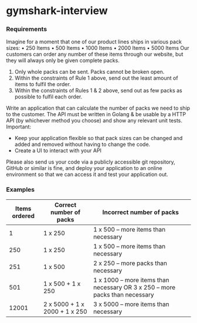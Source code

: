 # gymshark-interview

### Requirements 

Imagine for a moment that one of our product lines ships in various pack sizes:
• 250 Items
• 500 Items
• 1000 Items
• 2000 Items
• 5000 Items
Our customers can order any number of these items through our website, but they will always only
be given complete packs.
1. Only whole packs can be sent. Packs cannot be broken open.
2. Within the constraints of Rule 1 above, send out the least amount of items to fulfil the order.
3. Within the constraints of Rules 1 & 2 above, send out as few packs as possible to fulfil each
order.

Write an application that can calculate the number of packs we need to ship to the customer.
The API must be written in Golang & be usable by a HTTP API (by whichever method you
choose) and show any relevant unit tests.
Important:
- Keep your application flexible so that pack sizes can be changed and added and removed
without having to change the code.
- Create a UI to interact with your API

Please also send us your code via a publicly accessible git repository, GitHub or similar is
fine, and deploy your application to an online environment so that we can access it and test
your application out.

### Examples

| Items ordered | Correct number of packs | Incorrect number of packs |
|-------------|---------------------|-------------------|
| 1 | 1 x 250 | 1 x 500 – more items than necessary |
| 250 | 1 x 250 | 1 x 500 – more items than necessary |
| 251 | 1 x 500 | 2 x 250 – more packs than necessary |
| 501 | 1 x 500 + 1 x 250 | 1 x 1000 – more items than necessary OR 3 x 250 – more packs than necessary |
| 12001 | 2 x 5000 + 1 x 2000 + 1 x 250 | 3 x 5000 – more items than necessary |
